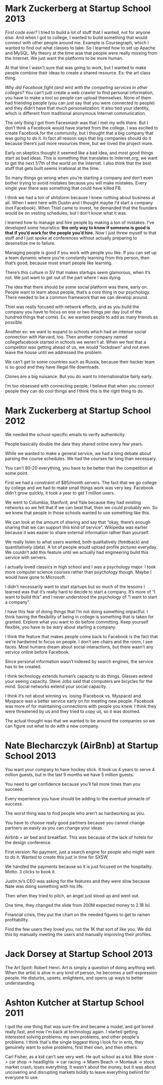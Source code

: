 # Mark Zuckerberg at Startup School 2013

_First code ever?_ I tried to build a lot of stuff that I wanted, not for anyone else. And when I got to college, I wanted to build something that would connect with other people around me. Example is Coursegraph, which I wanted to find out what classes to take. So I learned how to set up Apache and MySQL. My theory at the time was that people were really missing from the Internet. We just want the platforms to be more human.

At that time I wasn’t sure that was going to work, but I wanted to make people combine their ideas to create a shared resource. Ex: the art class thing.

_Why did Facebook fight (and win) with the competing services in other colleges?_ You can’t just create a web crawler to find personal information, you have to make a tool so people can upload themselves. None of them had friending people (you can just say that you were connected to people) and they didn’t have that much personalization. It also tied your identity, which is different from traditional anonymous Internet communication.

The only thing I got from Facesmash was that I met my wife there. But I don’t think a Facebook would have started from the college. I was excited to create Facebook for the community, but I thought that a big company that was going to do it. In fact all reason says that big companies should do it because there’s just more resources there, but we loved the project more.

Early on skeptics thought it seemed like a bad idea, and most good things start as bad ideas. This is something that translates to Internet.org, we want to get the next 1/7th of the world on the Internet. I also think that the best stuff that gets built seems irrational at the time.

So many things go wrong when you’re starting a company  and don’t even bother trying to avoid mistakes because you will make mistakes. Every single year there was something that could have killed FB.

I think we had a ton of shitstorm because I knew nothing about business at all. When I went here with Dustin and I thought maybe I’d start a company (not Facebook). When Thiel came to invest, he demanded that the founders would be on vesting schedules, but I don’t know what it was.

I learned how to manage and hire people by making a ton of mistakes. I’ve developed some heuristics: __the only way to know if someone is good is that if you’d work for the people you’d hire.__ Now I just threw myself to that stuff and I just spoke at conferences without actually preparing to desensitize me to failure.

Managing people is good if you work with people you like. If you can set up a team dynamic where you’re constantly learning from this person, then that’s good, because most smart people like learning.

There’s this culture in SV that makes startups seem glamorous, when it’s not. We just want to get out of the part where I was dying.

The idea that there should be some social platform was there, early on. People want to learn about people, that’s a core thing in our psychology. There needed to be a common framework that we can develop around.

Thiel was really focused with network effects, and as you build the company you have to focus on one or two things per day (out of the hundred things that come). Ex: we wanted people to add as many friends as possible. 

Another ex: we want to expand to schools which had an intense social connection with Harvard, too. Then another company named collegefacebook started in schools we weren’t at. When we feel that a competitor was getting ahead of us, we would “lockdown” and not even leave the house until we addressed the problem.

We can’t get to some countries such as Russia, because their hacker team is so good and they have illegal file downloads.

Clones are a big nuisance. But you do want to internationalize fairly early. 

I’m too obsessed with connecting people, I believe that when you connect people they can do cool things and I think this is the right thing to do.
 
# Mark Zuckerberg at Startup School 2012

We needed the school-specific emails to verify authenticity.

People basically double the data they shared online every few years.

While we wanted to make a general service, we had a long debate about parsing the course schedules. We had the courses far long than necessary.

You can’t 80-20 everything, you have to be better than the competition at some point.

First we had a constraint of $85/month servers. The fact that we go college by college and we had to make small things work was very key. Facebook didn’t grow quickly, it took a year to get 1 million users.

We went to Columbia, Stanford, and Yale because they had existing networks so we felt that if we can beat that, then we could probably win. So we knew that people in those schools wanted to use something like this.

We can look at the amount of sharing and say that “okay, there’s enough sharing that we can support this kind of service”. Wikipedia was earlier because it was easier to share external information rather than yourself.

We really listen to what users wanted, both qualitatively (feedback) and quantitatively (data). A lot of people would upload profile pictures everyday. We couldn’t add this feature until we actually had engineering build this service with servers.

I actually loved classics in high school and I was a psychology major. I took more computer science courses rather than psychology though. Maybe I would have gone to Microsoft.

I didn’t necessarily want to start startups but so much of the lessons I learned was that it’s really hard to decide to start a company. It’s more of “I want to build this” and I never understood the psychology of “I want to start a company”.

I have this fear of doing things that I’m not doing something impactful. I think having the flexibility of being in college is something that is taken for granted. Explore what you want to do before committing. Keep yourself flexible, you have to be wary about starting a company.

I think the feature that makes people come back to Facebook is the fact that we’re hardwired to focus on people. I don’t see chairs and the room, I see faces. Most humans dream about social interactions, but there wasn’t any service online before Facebook.

Since personal information wasn’t indexed by search engines, the service has to be created.

I think technology extends human’s capacity to do things. Glasses extend your seeing capacity. Steve Jobs said that computers are bicycles for the mind. Social networks extend your social capacity.

I think it’s not about winning vs. losing (Facebook vs. Myspace) and Myspace was a better service early on for meeting new people. Facebook was more of for maintaining connections with people you knew. I think they were threatened by us and they tried to copy us, so it was doomed.

The actual thought was that we wanted to be around the companies so we can figure out what to do with a new company.
 
# Nate Blecharczyk (AirBnb) at Startup School 2013

You want your company to have hockey stick. It took us 4 years to serve 4 million guests, but in the last 9 months we have 5 million guests.

You need to get confidence because you’ll fail more times than you succeed.

Every experience you have should be adding to the eventual pinnacle of success.

The worst thing was to find people who aren’t as hardworking as you.

You have to choose really good partners because you cannot change partners as easily as you can change your ideas.

Airbnb = air bed and breakfast. This was because of the lack of hotels for the design conference.

First version: No payment, just a search engine for people who might want to do it. Wanted to create this just in time for SXSW.

We handled the payments because so it is just focused on the hospitality. Motto: 3 clicks to book it.

Justin.tv’s CEO was asking for the features and they were slow because Nate was doing something with his life.

Then when they tried to pitch, an angel just stood up and went out.

One time, they changed the slide from 200M expected money to 2.1B lol.

Financial crisis, they put the chart on the needed figures to get to ramen profitability.

Find the few users they loved you, not the 1K that sort of like you. We did this by manually meeting the users and manually improving their profiles.

# Jack Dorsey at Startup School 2013

The Art Spirit: Robert Henri. Art is simply a question of doing anything well. When the artist is alive in any kind of person, he becomes a self-expression people. He disturbs, upsets, enlightens, and opens up ways to better understanding. 

# Ashton Kutcher at Startup School 2011

I quit the one thing that was sure-fire and became a model, and got bored really fast, and now I'm back at technology again. I started getting interested solving problems: my own problems, and other people's problems. I think that's the single biggest thing I look for in ents, they genuinely want to solve problems, first their own, and then others.

Carl Fisher, as a kid can't see very well. He quit school as a kid. Bike store -> car shop -> headlights -> car racing -> Miami Beach -> Montauk -> stock market crash, loses everything. It wasn't about the money, but it was about uncovering and disrupting markets boldly to leave everything behind for everyone to use.













 


















